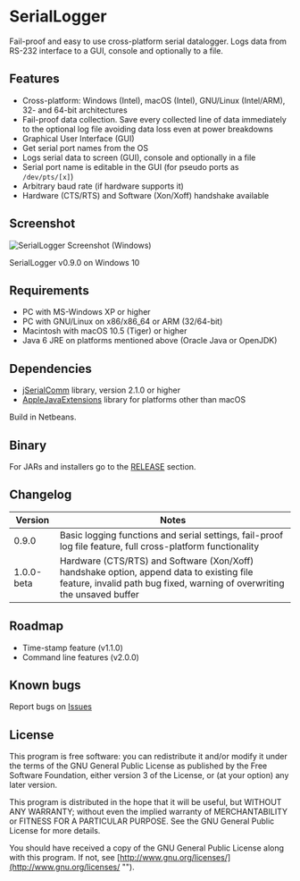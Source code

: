 # SerialLogger

 Fail-proof and easy to use cross-platform serial datalogger. 
 Logs data from RS-232 interface to a GUI, console and optionally to a file.
 
## Features

* Cross-platform: Windows (Intel), macOS (Intel), GNU/Linux (Intel/ARM), 32- and 64-bit architectures
* Fail-proof data collection. Save every collected line of data immediately to the optional log file avoiding data loss even at power breakdowns
* Graphical User Interface (GUI)
* Get serial port names from the OS
* Logs serial data to screen (GUI), console and optionally in a file
* Serial port name is editable in the GUI (for pseudo ports as `/dev/pts/[x]`)
* Arbitrary baud rate (if hardware supports it)
* Hardware (CTS/RTS) and Software (Xon/Xoff) handshake available

## Screenshot
![SerialLogger Screenshot (Windows)](http://blog.hani-ibrahim.de/wp-content/uploads/seriallogger.png "Screenshot")

SerialLogger v0.9.0 on Windows 10

## Requirements

* PC with MS-Windows XP or higher
* PC with GNU/Linux on x86/x86_64 or ARM (32/64-bit)
* Macintosh with macOS 10.5 (Tiger) or higher
* Java 6 JRE on platforms mentioned above (Oracle Java or OpenJDK)

## Dependencies

* [jSerialComm](http://fazecast.github.io/jSerialComm/ "") library, version 2.1.0 or higher
* [AppleJavaExtensions](http://www.java2s.com/Code/Jar/a/applejavaextensions.htm "") library for platforms other than macOS

Build in Netbeans. 

## Binary

For JARs and installers go to the [RELEASE](https://github.com/haniibrahim/SerialLogger/releases) section.

## Changelog

| Version | Notes |
|-------|--------|
| 0.9.0      | Basic logging functions and serial settings, fail-proof log file feature, full cross-platform functionality|
| 1.0.0-beta | Hardware (CTS/RTS) and Software (Xon/Xoff) handshake option, append data to existing file feature, invalid path bug fixed, warning of overwriting the unsaved buffer |

## Roadmap

* Time-stamp feature (v1.1.0)
* Command line features (v2.0.0)

## Known bugs

Report bugs on [Issues](https://github.com/haniibrahim/SerialLogger/issues "")

## License

This program is free software: you can redistribute it and/or modify it under the terms of the GNU General Public License as published by the Free Software Foundation, either version 3 of the License, or (at your option) any later version.

This program is distributed in the hope that it will be useful, but WITHOUT ANY WARRANTY; without even the implied warranty of MERCHANTABILITY or FITNESS FOR A PARTICULAR PURPOSE. See the GNU General Public License for more details.

You should have received a copy of the GNU General Public License along with this program. If not, see [http://www.gnu.org/licenses/](http://www.gnu.org/licenses/ "").
